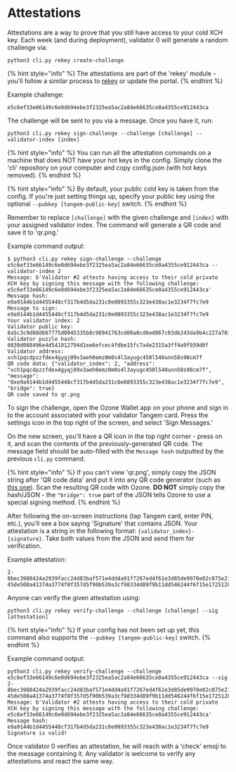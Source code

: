 # Attestations

Attestations are a way to prove that you still have access to your cold XCH key. Each week (and during deployment), validator 0 will generate a random challenge via:

```
python3 cli.py rekey create-challenge
```

{% hint style="info" %}
The attestations are part of the 'rekey' module - you'll follow a similar process to [rekey](rekeying.md) or update the portal.
{% endhint %}

Example challenge:

```
e5c6ef33e66149c6e0d694ebe3f2325ea5ac2a84e66635ce0a4355ce912443ca
```

The challenge will be sent to you via a message. Once you have it, run:

```
python3 cli.py rekey sign-challenge --challenge [challenge] --validator-index [index]
```

{% hint style="info" %}
You can run all the attestation commands on a machine that does NOT have your hot keys in the config. Simply clone the 'cli' repository on your computer and copy config.json (with hot keys removed).
{% endhint %}

{% hint style="info" %}
By default, your public cold key is taken from the config. If you're just setting things up, specify your public key using the optional `--pubkey [tangem-public-key]` switch.
{% endhint %}

Remember to replace `[challenge]` with the given challenge and `[index]` with your assigned validator index. The command will generate a QR code and save it to 'qr.png.'

Example command output:

```
$ python3 cli.py rekey sign-challenge --challenge e5c6ef33e66149c6e0d694ebe3f2325ea5ac2a84e66635ce0a4355ce912443ca --validator-index 2
Message: b'Validator #2 attests having access to their cold private XCH key by signing this message with the following challenge: e5c6ef33e66149c6e0d694ebe3f2325ea5ac2a84e66635ce0a4355ce912443ca'
Message hash: e9a9144b1d4455448cf317b4d5da231c0e0893355c323e438ac1e3234f7fc7e9
Message to sign: e9a9144b1d4455448cf317b4d5da231c0e0893355c323e438ac1e3234f7fc7e9
Your validator index: 2
Validator public key: 8a5c3c9d08d667775d0045335b8c90941763cd00a8cd6ed867c03db243da9b4c227a7012859b9355376df297bd5d8811
Validator puzzle hash: 0830d088496e4d541012794d1ee6efcec4fdbe15fc7a4e2315a3ff4a9f939d0f
Validator address: xch1pqcdpzzfdex4gyqj09x3aeh0emz0m0s4l3ayugc450l548unn58s98cm7f
QR code data: {"validator_index": 2, "address": "xch1pqcdpzzfdex4gyqj09x3aeh0emz0m0s4l3ayugc450l548unn58s98cm7f", "message": "0xe9a9144b1d4455448cf317b4d5da231c0e0893355c323e438ac1e3234f7fc7e9", "bridge": true}
QR code saved to qr.png
```

To sign the challenge, open the Ozone Wallet app on your phone and sign in to the account associated with your validator Tangem card. Press the settings icon in the top right of the screen, and select 'Sign Messages.'

On the new screen, you'll have a QR icon in the top right corner - press on it, and scan the contents of the previously-generated QR code. The message field should be auto-filled with the `Message hash` outputted by the previous `cli.py` command.

{% hint style="info" %}
If you can't view 'qr.png', simply copy the JSON string after 'QR code data' and put it into any QR code generator (such as [this one](https://www.qr-code-generator.com/)). Scan the resulting QR code with Ozone. **DO NOT** simply copy the hash/JSON - the `"bridge": true` part of the JSON tells Ozone to use a special signing method.
{% endhint %}

After following the on-screen instructions (tap Tangem card, enter PIN, etc.), you'll see a box saying 'Signature' that contains JSON. Your attestation is a string in the following format: `{validator_index}-{signature}`. Take both values from the JSON and send them for verification.

Example attestation:

```
2-8bec3988424a2939facc24d83baf571e4dd4a91f7267ed4f61e3d85de9970e02c075e21f43ed98bb529b17f86d43e42f01d6767fa8439576a9708
45de508a41374a3774f8f357d5f90b539a3cf98334d89f9b11dd546244f6f15e1725128ba7e
```

Anyone can  verify the given attestation using:

```
python3 cli.py rekey verify-challenge --challenge [challenge] --sig [attestation]
```

{% hint style="info" %}
If your config has not been set up yet, this command also supports the `--pubkey [tangem-public-key]` switch.
{% endhint %}

Example command output:

```
python3 cli.py rekey verify-challenge --challenge e5c6ef33e66149c6e0d694ebe3f2325ea5ac2a84e66635ce0a4355ce912443ca --sig 2-8bec3988424a2939facc24d83baf571e4dd4a91f7267ed4f61e3d85de9970e02c075e21f43ed98bb529b17f86d43e42f01d6767fa8439576a9708
45de508a41374a3774f8f357d5f90b539a3cf98334d89f9b11dd546244f6f15e1725128ba7e
Message: b'Validator #2 attests having access to their cold private XCH key by signing this message with the following challenge: e5c6ef33e66149c6e0d694ebe3f2325ea5ac2a84e66635ce0a4355ce912443ca'
Message hash: e9a9144b1d4455448cf317b4d5da231c0e0893355c323e438ac1e3234f7fc7e9
Signature is valid!
```

Once validator 0 verifies an attestation,  he will reach with a 'check' emoji to the message containing it. Any validator is welcome to verify any attestations and react the same way.
